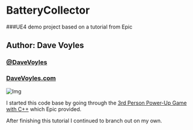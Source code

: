 # BatteryCollector
###UE4 demo project based on a tutorial from Epic

## Author: Dave Voyles
### [@DaveVoyles](http://www.twitter.com/DaveVoyles)
### [DaveVoyles.com](http://www.DaveVoyles.com)

![Img](http://i.imgur.com/CJyImu8.png)

I started this code base by going through the [3rd Person Power-Up Game with C++](https://wiki.unrealengine.com/Videos/Player?series=PLZlv_N0_O1gYup-gvJtMsgJqnEB_dGiM4)
which Epic provided. 

After finishing this tutorial I continued to branch out on my own. 


